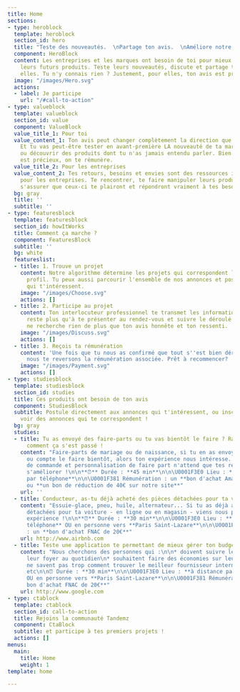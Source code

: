 ```yaml
---
title: Home
sections:
- type: heroblock
  template: heroblock
  section_id: hero
  title: "Teste des nouveautés.  \nPartage ton avis.  \nAméliore notre futur."
  component: HeroBlock
  content: Les entreprises et les marques ont besoin de toi pour mieux construire
    leurs futurs produits. Teste leurs nouveautés, discute et partage ton avis avec
    elles. Tu n'y connais rien ? Justement, pour elles, ton avis est précieux !
  image: "/images/Hero.svg"
  actions:
  - label: Je participe
    url: "/#call-to-action"
- type: valueblock
  template: valueblock
  section_id: value
  component: ValueBlock
  value_title_1: Pour toi
  value_content_1: Ton avis peut changer complètement la direction que prend un produit.
    Et tu vas peut-être tester en avant-première LA nouveauté de ta marque préférée
    ou découvrir des produits dont tu n'as jamais entendu parler. Bien sûr, ton temps
    est précieux, on te rémunère.
  value_title_2: Pour les entreprises
  value_content_2: Tes retours, besoins et envies sont des ressources inestimables
    pour les entreprises. Te rencontrer, te faire manipuler leurs produits, c'est
    s'assurer que ceux-ci te plairont et répondront vraiment à tes besoins.
  bg: gray
  title: ''
  subtitle: ''
- type: featuresblock
  template: featuresblock
  section_id: howItWorks
  title: Comment ça marche ?
  component: FeaturesBlock
  subtitle: ''
  bg: white
  featureslist:
  - title: 1. Trouve un projet
    content: Notre algorithme détermine les projets qui correspondent le plus à ton
      profil. Tu peux aussi parcourir l'ensemble de nos annonces et postuler à celles
      qui t'intéressent.
    image: "/images/Choose.svg"
    actions: []
  - title: 2. Participe au projet
    content: Ton interlocuteur professionnel te transmet les informations. Il ne te
      reste plus qu'à te présenter au rendez-vous et suivre le déroulé du test. On
      ne recherche rien de plus que ton avis honnête et ton ressenti.
    image: "/images/Discuss.svg"
    actions: []
  - title: 3. Reçois ta rémunération
    content: 'Une fois que tu nous as confirmé que tout s''est bien déroulé pour toi,
      nous te reversons la rémunération associée. Prêt à recommencer? '
    image: "/images/Payment.svg"
    actions: []
- type: studiesblock
  template: studiesblock
  section_id: studies
  title: Ces produits ont besoin de ton avis
  component: StudiesBlock
  subtitle: Postule directement aux annonces qui t'intéressent, ou inscris-toi pour
    voir des annonces qui te correspondent !
  bg: gray
  studies:
  - title: Tu as envoyé des faire-parts ou tu vas bientôt le faire ? Raconte-nous
      comment ça s'est passé !
    content: "Faire-parts de mariage ou de naissance, si tu en as envoyés cette année
      ou compte le faire bientôt, alors ton expérience nous intéresse. Notre site
      de commande et personnalisation de faire part n'attend que tes retours pour
      s'améliorer !\n\n**⏰** Durée : **45 min**\n\n\U0001F3E0 Lieu : **à distance
      par téléphone**\n\n\U0001F381 Rémunération : un **bon d'achat Amazon de 30€**
      ou **un bon de réduction de 40€ sur notre site**"
    url: ''
  - title: Conducteur, as-tu déjà acheté des pièces détachées pour ta voiture ?
    content: "Essuie-glace, pneu, huile, alternateur... Si tu as déjà acheté des pièces
      détachées pour ta voiture - en ligne ou en magasin - viens nous parler de ton
      expérience !\n\n**⏰** Durée : **30 min**\n\n\U0001F3E0 Lieu : **à distance par
      téléphone** OU en personne vers **Paris Saint-Lazare**\n\n\U0001F381 Rémunération
      : un **bon d'achat FNAC de 20€**"
    url: http://www.airbnb.com
  - title: Teste une application te permettant de mieux gérer ton budget
    content: "Nous cherchons des personnes qui :\n\n* doivent suivre le budget de
      leur foyer au quotidien\n* souhaitent faire des économies sur leurs dépenses\n*
      ne savent pas trop comment trouver le meilleur fournisseur internet / d'énergie
      etc\n\n⏰ Durée : **30 min**\n\n\U0001F3E0 Lieu : **à distance par téléphone**
      OU en personne vers **Paris Saint-Lazare**\n\n\U0001F381 Rémunération : **un
      bon d'achat FNAC de 20€**"
    url: http://www.google.com
- type: ctablock
  template: ctablock
  section_id: call-to-action
  title: Rejoins la communauté Tandemz
  component: CtaBlock
  subtitle: et participe à tes premiers projets !
  actions: []
menus:
  main:
    title: Home
    weight: 1
template: home

---
```

